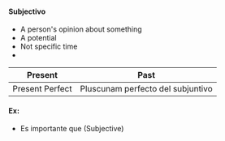 #### Subjectivo
 - A person's opinion about something
 - A potential
 - Not specific time
 - 
| Present         | Past                              |
|-----------------|-----------------------------------|
| Present Perfect | Pluscunam perfecto del subjuntivo |

#### Ex:
 - Es importante que (Subjective)
<!--stackedit_data:
eyJoaXN0b3J5IjpbNzIzNTAyODY0XX0=
-->